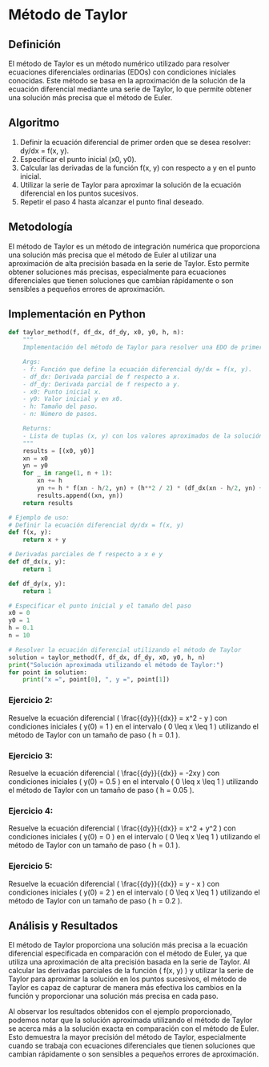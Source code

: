 # Método de Taylor
## Definición
El método de Taylor es un método numérico utilizado para resolver ecuaciones diferenciales ordinarias (EDOs) con condiciones iniciales conocidas. Este método se basa en la aproximación de la solución de la ecuación diferencial mediante una serie de Taylor, lo que permite obtener una solución más precisa que el método de Euler.

## Algoritmo
1. Definir la ecuación diferencial de primer orden que se desea resolver: dy/dx = f(x, y).
2. Especificar el punto inicial (x0, y0).
3. Calcular las derivadas de la función f(x, y) con respecto a y en el punto inicial.
4. Utilizar la serie de Taylor para aproximar la solución de la ecuación diferencial en los puntos sucesivos.
5. Repetir el paso 4 hasta alcanzar el punto final deseado.

## Metodología
El método de Taylor es un método de integración numérica que proporciona una solución más precisa que el método de Euler al utilizar una aproximación de alta precisión basada en la serie de Taylor. Esto permite obtener soluciones más precisas, especialmente para ecuaciones diferenciales que tienen soluciones que cambian rápidamente o son sensibles a pequeños errores de aproximación.

## Implementación en Python

```python
def taylor_method(f, df_dx, df_dy, x0, y0, h, n):
    """
    Implementación del método de Taylor para resolver una EDO de primer orden.

    Args:
    - f: Función que define la ecuación diferencial dy/dx = f(x, y).
    - df_dx: Derivada parcial de f respecto a x.
    - df_dy: Derivada parcial de f respecto a y.
    - x0: Punto inicial x.
    - y0: Valor inicial y en x0.
    - h: Tamaño del paso.
    - n: Número de pasos.

    Returns:
    - Lista de tuplas (x, y) con los valores aproximados de la solución.
    """
    results = [(x0, y0)]
    xn = x0
    yn = y0
    for _ in range(1, n + 1):
        xn += h
        yn += h * f(xn - h/2, yn) + (h**2 / 2) * (df_dx(xn - h/2, yn) + df_dy(xn - h/2, yn) * f(xn - h/2, yn))
        results.append((xn, yn))
    return results

# Ejemplo de uso:
# Definir la ecuación diferencial dy/dx = f(x, y)
def f(x, y):
    return x + y

# Derivadas parciales de f respecto a x e y
def df_dx(x, y):
    return 1

def df_dy(x, y):
    return 1

# Especificar el punto inicial y el tamaño del paso
x0 = 0
y0 = 1
h = 0.1
n = 10

# Resolver la ecuación diferencial utilizando el método de Taylor
solution = taylor_method(f, df_dx, df_dy, x0, y0, h, n)
print("Solución aproximada utilizando el método de Taylor:")
for point in solution:
    print("x =", point[0], ", y =", point[1])
```


### Ejercicio 2:
Resuelve la ecuación diferencial \( \frac{{dy}}{{dx}} = x^2 - y \) con condiciones iniciales \( y(0) = 1 \) en el intervalo \( 0 \leq x \leq 1 \) utilizando el método de Taylor con un tamaño de paso \( h = 0.1 \).

### Ejercicio 3:
Resuelve la ecuación diferencial \( \frac{{dy}}{{dx}} = -2xy \) con condiciones iniciales \( y(0) = 0.5 \) en el intervalo \( 0 \leq x \leq 1 \) utilizando el método de Taylor con un tamaño de paso \( h = 0.05 \).

### Ejercicio 4:
Resuelve la ecuación diferencial \( \frac{{dy}}{{dx}} = x^2 + y^2 \) con condiciones iniciales \( y(0) = 0 \) en el intervalo \( 0 \leq x \leq 1 \) utilizando el método de Taylor con un tamaño de paso \( h = 0.1 \).

### Ejercicio 5:
Resuelve la ecuación diferencial \( \frac{{dy}}{{dx}} = y - x \) con condiciones iniciales \( y(0) = 2 \) en el intervalo \( 0 \leq x \leq 1 \) utilizando el método de Taylor con un tamaño de paso \( h = 0.2 \).


## Análisis y Resultados
El método de Taylor proporciona una solución más precisa a la ecuación diferencial especificada en comparación con el método de Euler, ya que utiliza una aproximación de alta precisión basada en la serie de Taylor. Al calcular las derivadas parciales de la función \( f(x, y) \) y utilizar la serie de Taylor para aproximar la solución en los puntos sucesivos, el método de Taylor es capaz de capturar de manera más efectiva los cambios en la función y proporcionar una solución más precisa en cada paso.

Al observar los resultados obtenidos con el ejemplo proporcionado, podemos notar que la solución aproximada utilizando el método de Taylor se acerca más a la solución exacta en comparación con el método de Euler. Esto demuestra la mayor precisión del método de Taylor, especialmente cuando se trabaja con ecuaciones diferenciales que tienen soluciones que cambian rápidamente o son sensibles a pequeños errores de aproximación.
